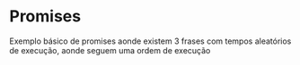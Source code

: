 # Promises
 Exemplo básico de promises aonde existem 3 frases com tempos aleatórios de execução, aonde seguem uma ordem de execução
